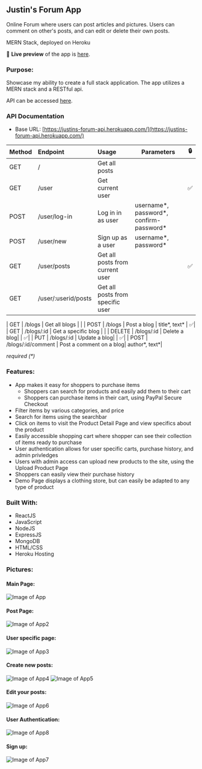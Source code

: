 ## Justin's Forum App
Online Forum where users can post articles and pictures. 
Users can comment on other's posts, and can edit or delete their own posts.

MERN Stack, deployed on Heroku

🔗 **Live preview** of the app is [here](https://justins-forum.herokuapp.com/).

### Purpose: ###
Showcase my ability to create a full stack application. The app utilizes a MERN stack and a RESTful api.

API can be accessed [here](https://justins-forum-api.herokuapp.com/).

### API Documentation
* Base URL: [https://justins-forum-api.herokuapp.com/](https://justins-forum-api.herokuapp.com/)

| Method        | Endpoint       | Usage |  Parameters| 🔒 |
| ------------- |:-------------| :-----|----| ---|
| GET      | / | Get all posts | |  |
| GET      | /user | Get current user | | ✅ |
| POST      | /user/log-in      |   Log in in as user | username*, password*, confirm-password* |
| POST | /user/new      |    Sign up as a user | username*, password* |
| GET | /user/posts |Get all posts from current user | | ✅|
| GET | /user/:userid/posts |Get all posts from specific user | | |

| GET | /blogs | Get all blogs | |
| POST | /blogs | Post a blog | title*, text* | ✅|
| GET | /blogs/:id | Get a specific blog | |
| DELETE | /blogs/:id | Delete a blog| | ✅|
| PUT | /blogs/:id | Update a blog| | ✅|
| POST | /blogs/:id/comment | Post a comment on a blog| author*, text*|

*required (\*)*




### Features: ###

* App makes it easy for shoppers to purchase items
  * Shoppers can search for products and easily add them to their cart
  * Shoppers can purchase items in their cart, using PayPal Secure Checkout
* Filter items by various categories, and price
* Search for items using the searchbar
* Click on items to visit the Product Detail Page and view specifics about the product
* Easily accessible shopping cart where shopper can see their collection of items ready to purchase
* User authentication allows for user specific carts, purchase history, and admin privledges
* Users with admin access can upload new products to the site, using the Upload Product Page
* Shoppers can easily view their purchase history
* Demo Page displays a clothing store, but can easily be adapted to any type of product

### Built With: ###

* ReactJS
* JavaScript
* NodeJS
* ExpressJS
* MongoDB
* HTML/CSS
* Heroku Hosting

### Pictures: ###

#### Main Page: ####
![Image of App](./images/Readme1.png)
#### Post Page: #### 
![Image of App2](./images/Readme2.png)
#### User specific page: #### 
![Image of App3](./images/Readme3.png)
#### Create new posts: #### 
![Image of App4](./images/Readme4.png)
![Image of App5](./images/Readme5.png)
#### Edit your posts: #### 
![Image of App6](./images/Readme6.png)
#### User Authentication: #### 
![Image of App8](./images/Readme8.png)
#### Sign up: #### 
![Image of App7](./images/Readme7.png)

